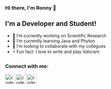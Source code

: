 ### Hi there, I'm Ronny 👋

## I'm a Developer and Student!
- 🔭 I’m currently working on Scientific Research
- 🌱 I’m currently learning Java and Phyton
- 👯 I’m looking to collaborate with my collegues
- ⚡ Fun fact: I love to write and play Valorant

### Connect with me:

[<img align= "left" alt="codeSTACKr.com" width="32px" src="https://image.flaticon.com/icons/png/512/124/124021.png" />][twitter]
[<img align= "left" alt="codeSTACKr.com" width="32px" src="https://image.flaticon.com/icons/png/512/174/174857.png" />][linkedin]
[<img align= "left" alt="codeSTACKr.com" width="32px" src="https://image.flaticon.com/icons/png/512/174/174855.png" />][instagram]

[twitter]: https://twitter.com/ronnylrsd
[linkedin]: https://www.linkedin.com/in/ronny-lima-ribeiro-da-silva/
[instagram]: https://www.instagram.com/ronny.ribeiro1604/
